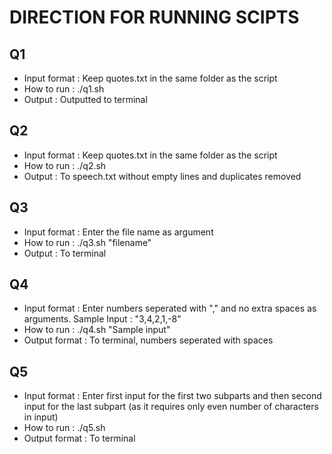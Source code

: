 # DIRECTION FOR RUNNING SCIPTS

## Q1
 * Input format : Keep quotes.txt in the same folder as the script
 * How to run :		./q1.sh
 * Output : Outputted to terminal

## Q2
 * Input format : Keep quotes.txt in the same folder as the script
 * How to run :		./q2.sh
 * Output : To speech.txt without empty lines and duplicates removed

## Q3
 * Input format : Enter the file name as argument
 * How to run :		./q3.sh "filename"
 * Output : To terminal

## Q4
 * Input format : Enter numbers seperated with "," and no extra spaces as arguments. Sample Input : "3,4,2,1,-8"
 * How to run :		./q4.sh "Sample input"
 * Output format : To terminal, numbers seperated with spaces

## Q5
 * Input format : Enter first input for the first two subparts and then second input for the last subpart (as it requires only even number of characters in input)
 * How to run :		./q5.sh
 * Output format : To terminal
